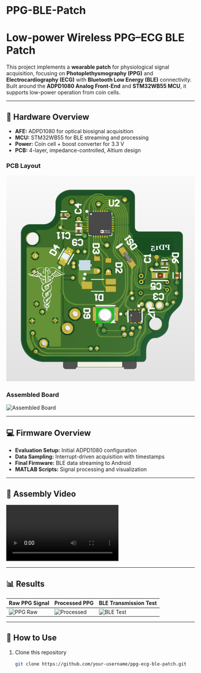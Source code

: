 # PPG-BLE-Patch

# Low-power Wireless PPG–ECG BLE Patch

This project implements a **wearable patch** for physiological signal acquisition, focusing on **Photoplethysmography (PPG)** and **Electrocardiography (ECG)** with **Bluetooth Low Energy (BLE)** connectivity.  
Built around the **ADPD1080 Analog Front-End** and **STM32WB55 MCU**, it supports low-power operation from coin cells.

---

## 🔧 Hardware Overview
- **AFE:** ADPD1080 for optical biosignal acquisition  
- **MCU:** STM32WB55 for BLE streaming and processing  
- **Power:** Coin cell + boost converter for 3.3 V  
- **PCB:** 4-layer, impedance-controlled, Altium design  

### PCB Layout
![PCB Layout](Images%20and%20Videos/PPGLEDside.png)

### Assembled Board
![Assembled Board](Images%20and%20Videos/Assembly_Images/assembled_board.png)

---

## 💻 Firmware Overview
- **Evaluation Setup:** Initial ADPD1080 configuration  
- **Data Sampling:** Interrupt-driven acquisition with timestamps  
- **Final Firmware:** BLE data streaming to Android  
- **MATLAB Scripts:** Signal processing and visualization  

---

## 🎥 Assembly Video
![Assembly Video](Images%20and%20Videos/assembly_video.mp4)

---

## 📊 Results

| Raw PPG Signal | Processed PPG | BLE Transmission Test |
|----------------|--------------|-----------------------|
| ![PPG Raw](Results/result_1.png) | ![Processed](Results/result_2.png) | ![BLE Test](Results/result_3.png) |

---

## 🚀 How to Use
1. Clone this repository  
   ```bash
   git clone https://github.com/your-username/ppg-ecg-ble-patch.git
